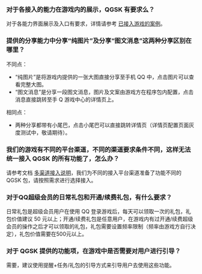 ### 对于各接入的能力在游戏内的展示，QGSK 有要求么？
对于各能力界面展示及入口有要求，详情请参考 [已接入游戏的案例]()。

### 提供的分享能力中分享“纯图片”及分享“图文消息”这两种分享区别在哪里？
不同点：
- “纯图片”是将游戏内提供的一张大图直接分享至手机 QQ 中，点击图片可以查看完整大图。
- “图文消息”是分享一段图文消息，图片及文案由游戏方在程序包内配置，点击消息直接跳转至手 Q 游戏中心的详情页上。

相同点：
- 两种分享都带有小尾巴，点击小尾巴可以直接跳转详情页（详情页配置页面灰度测试中，敬请期待）。

### 我们的游戏有不同的平台渠道，不同的渠道要求条件不同，这样无法统一接入 QGSK 的所有功能了，怎么办？
请参考文档 [多渠道接入说明]()，我们为不同的接入平台渠道准备了功能不同的 QGSK 包，请按照需求进行选择接入。

### 对于QQ超级会员的日常礼包和开通/续费礼包，有什么要求？
日常礼包是超级会员用户在使用 QQ 登录游戏后，每天可以领取一次的礼包，礼包价值建议 50 元以上；开通/续费礼包是任意用户，在游戏内有过开通/续费超级会员的操作之后才可以领取的礼包，礼包需要设置频率限制（频率由游戏方自行决定），礼包价值需要在500元以上。

### 对于 QGSK 提供的功能项，在游戏中是否需要对用户进行引导？
需要，建议使用提醒+任务/礼包的引导方式来引导用户去使用这些功能。